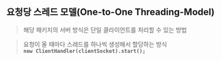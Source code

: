 ## 요청당 스레드 모델(One-to-One Threading-Model)

> 해당 패키지의 서버 방식은 단일 클라이언트를 처리할 수 있는 방법

> 요청이 올 때마다 스레드를 하나씩 생성해서 할당하는 방식 </br>
> **`new ClientHandler(clientSocket).start();`**
